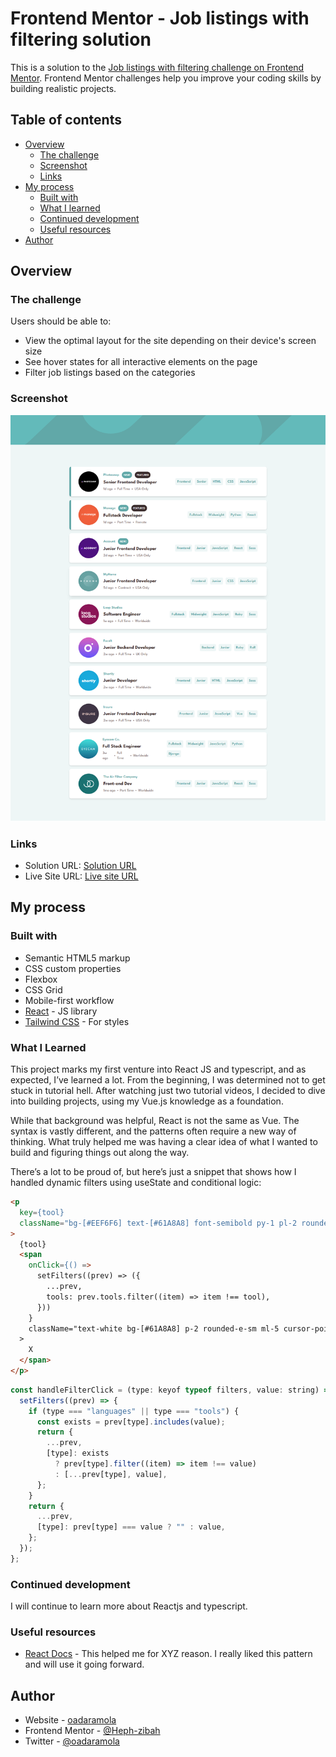 # Frontend Mentor - Job listings with filtering solution

This is a solution to the [Job listings with filtering challenge on Frontend Mentor](https://www.frontendmentor.io/challenges/job-listings-with-filtering-ivstIPCt). Frontend Mentor challenges help you improve your coding skills by building realistic projects. 

## Table of contents

- [Overview](#overview)
  - [The challenge](#the-challenge)
  - [Screenshot](#screenshot)
  - [Links](#links)
- [My process](#my-process)
  - [Built with](#built-with)
  - [What I learned](#what-i-learned)
  - [Continued development](#continued-development)
  - [Useful resources](#useful-resources)
- [Author](#author)


## Overview

### The challenge

Users should be able to:

- View the optimal layout for the site depending on their device's screen size
- See hover states for all interactive elements on the page
- Filter job listings based on the categories

### Screenshot

![Desktop Design](/public/design/desktop-full.png)

### Links

- Solution URL: [Solution URL](https://github.com/Heph-zibah/job-listing)
- Live Site URL: [Live site URL](https://job-frontendmentor-listing.vercel.app/)

## My process

### Built with

- Semantic HTML5 markup
- CSS custom properties
- Flexbox
- CSS Grid
- Mobile-first workflow
- [React](https://reactjs.org/) - JS library
- [Tailwind CSS](https://tailwindcss.com/docs/installation/using-vite) - For styles


### What I Learned
This project marks my first venture into React JS and typescript, and as expected, I’ve learned a lot. From the beginning, I was determined not to get stuck in tutorial hell. After watching just two tutorial videos, I decided to dive into building projects, using my Vue.js knowledge as a foundation.

While that background was helpful, React is not the same as Vue. The syntax is vastly different, and the patterns often require a new way of thinking. What truly helped me was having a clear idea of what I wanted to build and figuring things out along the way.

There’s a lot to be proud of, but here’s just a snippet that shows how I handled dynamic filters using useState and conditional logic:

```html
<p
  key={tool}
  className="bg-[#EEF6F6] text-[#61A8A8] font-semibold py-1 pl-2 rounded-sm"
>
  {tool}
  <span
    onClick={() =>
      setFilters((prev) => ({
        ...prev,
        tools: prev.tools.filter((item) => item !== tool),
      }))
    }
    className="text-white bg-[#61A8A8] p-2 rounded-e-sm ml-5 cursor-pointer"
  >
    X
  </span>
</p>

```
```js
const handleFilterClick = (type: keyof typeof filters, value: string) => {
  setFilters((prev) => {
    if (type === "languages" || type === "tools") {
      const exists = prev[type].includes(value);
      return {
        ...prev,
        [type]: exists
          ? prev[type].filter((item) => item !== value)
          : [...prev[type], value],
      };
    }
    return {
      ...prev,
      [type]: prev[type] === value ? "" : value,
    };
  });
};


```


### Continued development
I will continue to learn more about Reactjs and typescript.

### Useful resources

- [React Docs](https://react.dev) - This helped me for XYZ reason. I really liked this pattern and will use it going forward.


## Author

- Website - [oadaramola]( https://oadaramola.vercel.app/)
- Frontend Mentor - [@Heph-zibah](https://www.frontendmentor.io/profile/Heph-zibah)
- Twitter - [@oadaramola]( https://twitter.com/oadaramola10)
